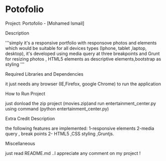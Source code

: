 # Potofolio
Project: Portofolio - [Mohamed Ismail]

Description

'''simply it's a responsive portfolio with responsove photos and elements which would be suitable for all devices types (Iphone, tablet ,laptop, desktop), it's developed using media query at three breakpoints and Grunt for resizing photos , HTML5 elements as descriptive elements,bootstrap as styling   '''

Required Libraries and Dependencies

it just needs any browser (IE,Firefox, google Chrome) to run the application

How to Run Project

just donload the zip project (movies.zip)and run entertainment_center.py using command (python entertainment_center.py)

Extra Credit Description

the following features are implemented:
1-responsive elements
2-media query , break points
2- HTML5 ,CSS styling ,Gruntjs. 

Miscellaneous

just read README.md ..I appreciate any comment on my project !
